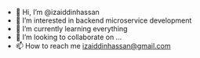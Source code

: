 - 👋 Hi, I’m @izaiddinhassan
- 👀 I’m interested in backend microservice development
- 🌱 I’m currently learning everything
- 💞️ I’m looking to collaborate on ...
- 📫 How to reach me izaiddinhassan@gmail.com

<!---
izaiddinhassan/izaiddinhassan is a ✨ special ✨ repository because its `README.md` (this file) appears on your GitHub profile.
You can click the Preview link to take a look at your changes.
--->
